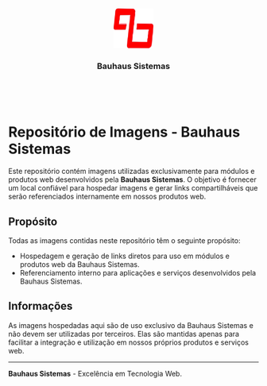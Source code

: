 <br/>
<p align="center">
  <a href="[https://github.com/bauhaus-sistemas/dev-web-files/blob/main/logo.png](https://github.com/bauhaus-sistemas/shared-images/blob/main/logo.png)">
    <img src="logo.png" alt="Logo" width="80" height="80">
  </a>

  <h3 align="center">Bauhaus Sistemas</h3>
</p><br/><br/><br/>



# Repositório de Imagens - Bauhaus Sistemas

Este repositório contém imagens utilizadas exclusivamente para módulos e produtos web desenvolvidos pela **Bauhaus Sistemas**. O objetivo é fornecer um local confiável para hospedar imagens e gerar links compartilháveis que serão referenciados internamente em nossos produtos web.

## Propósito

Todas as imagens contidas neste repositório têm o seguinte propósito:

- Hospedagem e geração de links diretos para uso em módulos e produtos web da Bauhaus Sistemas.
- Referenciamento interno para aplicações e serviços desenvolvidos pela Bauhaus Sistemas.

## Informações

As imagens hospedadas aqui são de uso exclusivo da Bauhaus Sistemas e não devem ser utilizadas por terceiros. Elas são mantidas apenas para facilitar a integração e utilização em nossos próprios produtos e serviços web.

---

**Bauhaus Sistemas** - Excelência em Tecnologia Web.
